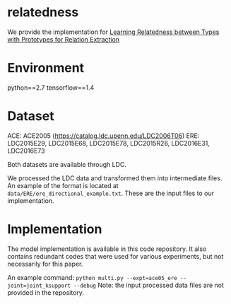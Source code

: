 # relatedness
We provide the implementation for [Learning Relatedness between Types with Prototypes for Relation Extraction](https://www.aclweb.org/anthology/2021.eacl-main.172/)
# Environment
python==2.7
tensorflow==1.4
# Dataset
ACE: ACE2005 (https://catalog.ldc.upenn.edu/LDC2006T06)
ERE: LDC2015E29, LDC2015E68, LDC2015E78, LDC2015R26, LDC2016E31, LDC2016E73

Both datasets are available through LDC.

We processed the LDC data and transformed them into intermediate files.
An example of the format is located at `data/ERE/ere_directional_example.txt`.
These are the input files to our implementation.

# Implementation
The model implementation is available in this code repository. It also contains redundant codes that were used for various experiments, but not necessarily for this paper.

An example command:
`python multi.py --expt=ace05_ere --joint=joint_ksupport --debug`
Note: the input processed data files are not provided in the repository.